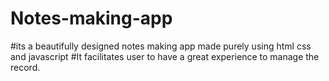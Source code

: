 # Notes-making-app
#its a beautifully designed notes making app made purely using html css and javascript
#It facilitates user to have a great experience to manage the record.
